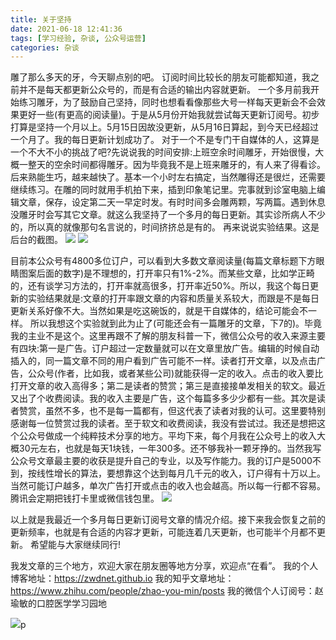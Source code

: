 ```yaml
---
title: 关于坚持
date: 2021-06-18 12:41:36
tags: [学习经验, 杂谈, 公众号运营]
categories: 杂谈
---
```

雕了那么多天的牙，今天聊点别的吧。
订阅时间比较长的朋友可能都知道，我之前并不是每天都更新公众号的，而是有合适的输出内容就更新。
一个多月前我开始练习雕牙，为了鼓励自己坚持，同时也想看看像那些大号一样每天更新会不会效果更好一些(有更高的阅读量)。于是从5月份开始我就尝试每天更新订阅号。初步打算是坚持一个月以上。5月15日因故没更新，从5月16日算起，到今天已经超过一个月了。我的每日更新计划成功了。
对于一个不是专门干自媒体的人，这算是一个不大不小的挑战了吧?先说说我的时间安排:上班空余时间雕牙，开始很慢，大概一整天的空余时间都得雕牙。因为毕竟我不是上班来雕牙的，有人来了得看诊。后来熟能生巧，越来越快了。基本一个小时左右搞定，当然雕得还是很烂，还需要继续练习。在雕的同时就用手机拍下来，插到印象笔记里。完事就到诊室电脑上编辑文章，保存，设定第二天一早定时发。有时时间多会雕两颗，写两篇。遇到休息没雕牙时会写其它文章。就这么我坚持了一个多月的每日更新。其实诊所病人不少的，所以真的就像那句名言说的，时间挤挤总是有的。
再来说说实验结果。这是后台的截图。
![](https://zymblog-1258069789.cos.ap-chengdu.myqcloud.com/blog0252-consistant/01.jpg)
![](https://zymblog-1258069789.cos.ap-chengdu.myqcloud.com/blog0252-consistant/02.jpg)


目前本公众号有4800多位订户，可以看到大多数文章阅读量(每篇文章标题下方眼睛图案后面的数字)是不理想的，打开率只有1%-2%。而某些文章，比如学正畸的，还有谈学习方法的，打开率就高很多，打开率近50%。所以，我这个每日更新的实验结果就是:文章的打开率跟文章的内容和质量关系较大，而跟是不是每日更新关系好像不大。当然如果是吃这碗饭的，就是干自媒体的，结论可能会不一样。
所以我想这个实验就到此为止了(可能还会有一篇雕牙的文章，下7的)。毕竟我的主业不是这个。这里再跟不了解的朋友科普一下，微信公众号的收入来源主要有四块:第一是广告。订户超过一定数量就可以在文章里放广告。编辑的时候自动插入的，同一篇文章不同的用户看到广告可能不一样。读者打开文章，以及点击广告，公众号(作者，比如我，或者某些公司)就能获得一定的收入。点击的收入要比打开文章的收入高得多；第二是读者的赞赏；第三是直接接单发相关的软文。最近又出了个收费阅读。我的收入主要是广告，这个每篇多多少少都有一些。其次是读者赞赏，虽然不多，也不是每一篇都有，但这代表了读者对我的认可。这里要特别感谢每一位赞赏过我的读者。至于软文和收费阅读，我没有尝试过。我还是想把这个公众号做成一个纯粹技术分享的地方。平均下来，每个月我在公众号上的收入大概30元左右，也就是每天1块钱，一年300多。还不够我补一颗牙挣的。当然我写公众号文章最主要的收获是提升自己的专业，以及写作能力。我的订户是5000不到，按线性增长的算法，要想靠这个达到每月几千元的收入，订户得有十万以上。当然可能订户越多，单次广告打开或点击的收入也会越高。所以每一行都不容易。腾讯会定期把钱打卡里或微信钱包里。
![](https://zymblog-1258069789.cos.ap-chengdu.myqcloud.com/blog0252-consistant/03.jpg)

以上就是我最近一个多月每日更新订阅号文章的情况介绍。接下来我会恢复之前的更新频率，也就是有合适的内容才更新，可能连着几天更新，也可能半个月都不更新。
希望能与大家继续同行!






我发文章的三个地方，欢迎大家在朋友圈等地方分享，欢迎点“在看”。
我的个人博客地址：https://zwdnet.github.io
我的知乎文章地址： https://www.zhihu.com/people/zhao-you-min/posts
我的微信个人订阅号：赵瑜敏的口腔医学学习园地








![](https://zymblog-1258069789.cos.ap-chengdu.myqcloud.com/other/wx.jpg)p